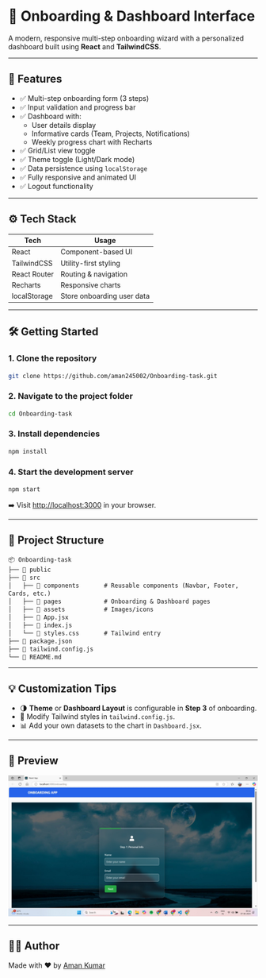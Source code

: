 # 🚀 Onboarding & Dashboard Interface

A modern, responsive multi-step onboarding wizard with a personalized dashboard built using **React** and **TailwindCSS**.

---

## 🔧 Features

- ✅ Multi-step onboarding form (3 steps)
- ✅ Input validation and progress bar
- ✅ Dashboard with:
  - User details display
  - Informative cards (Team, Projects, Notifications)
  - Weekly progress chart with Recharts
- ✅ Grid/List view toggle
- ✅ Theme toggle (Light/Dark mode)
- ✅ Data persistence using `localStorage`
- ✅ Fully responsive and animated UI
- ✅ Logout functionality

---

## ⚙️ Tech Stack

| Tech         | Usage                         |
|--------------|-------------------------------|
| React        | Component-based UI            |
| TailwindCSS  | Utility-first styling         |
| React Router | Routing & navigation          |
| Recharts     | Responsive charts             |
| localStorage | Store onboarding user data    |

---

## 🛠️ Getting Started

### 1. Clone the repository

```bash
git clone https://github.com/aman245002/Onboarding-task.git
```

### 2. Navigate to the project folder

```bash
cd Onboarding-task
```

### 3. Install dependencies

```bash
npm install
```

### 4. Start the development server

```bash
npm start
```

➡️ Visit [http://localhost:3000](http://localhost:3000) in your browser.

---

## 📁 Project Structure

```plaintext
📦 Onboarding-task
├── 📁 public
├── 📁 src
│   ├── 📁 components       # Reusable components (Navbar, Footer, Cards, etc.)
│   ├── 📁 pages            # Onboarding & Dashboard pages
│   ├── 📁 assets           # Images/icons
│   ├── 📄 App.jsx
│   ├── 📄 index.js
│   └── 📄 styles.css       # Tailwind entry
├── 📄 package.json
├── 📄 tailwind.config.js
└── 📄 README.md
```

---

## 💡 Customization Tips

- 🌗 **Theme** or **Dashboard Layout** is configurable in **Step 3** of onboarding.
- 🎨 Modify Tailwind styles in `tailwind.config.js`.
- 📊 Add your own datasets to the chart in `Dashboard.jsx`.

---

## 📸 Preview

![Onboarding UI Preview](./pic4.jpeg)


---

## 🧑‍💻 Author

Made with ❤️ by [Aman Kumar](https://github.com/aman245002)


